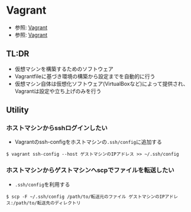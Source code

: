 # Vagrant
- 参照: [Vagrant](https://www.vagrantup.com/)
- 参照: [Vagrant](https://ja.wikipedia.org/wiki/Vagrant_(%E3%82%BD%E3%83%95%E3%83%88%E3%82%A6%E3%82%A7%E3%82%A2))

## TL:DR
- 仮想マシンを構築するためのソフトウェア
- Vagrantfileに基づき環境の構築から設定までを自動的に行う
- 仮想マシン自体は仮想化ソフトウェア(VirtualBoxなど)によって提供され、Vagrantは設定や立ち上げのみを行う

## Utility
### ホストマシンからsshログインしたい
- Vagrantのssh-configをホストマシンの`.ssh/config`に追加する
```
$ vagrant ssh-config --host ゲストマシンのIPアドレス >> ~/.ssh/config
```

### ホストマシンからゲストマシンへscpでファイルを転送したい
- `.ssh/config`を利用する
```
$ scp -F ~/.ssh/config /path/to/転送元のファイル ゲストマシンのIPアドレス:/path/to/転送先のディレクトリ
```
